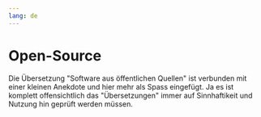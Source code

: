 ```yaml
---
lang: de
---
```

# Open-Source 

Die Übersetzung "Software aus öffentlichen Quellen" ist verbunden mit einer kleinen Anekdote und hier mehr als Spass eingefügt. 
Ja es ist komplett offensichtlich das "Übersetzungen" immer auf Sinnhaftikeit und Nutzung hin geprüft werden müssen.